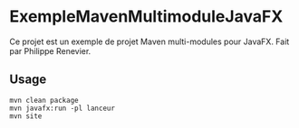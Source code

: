 # ExempleMavenMultimoduleJavaFX

Ce projet est un exemple de projet Maven multi-modules pour JavaFX.
Fait par Philippe Renevier.
## Usage 

```
mvn clean package
mvn javafx:run -pl lanceur
mvn site
```



